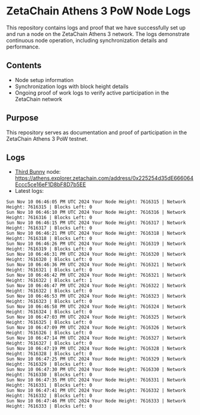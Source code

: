 # ZetaChain Athens 3 PoW Node Logs
This repository contains logs and proof that we have successfully set up and run a node on the ZetaChain Athens 3 network. The logs demonstrate continuous node operation, including synchronization details and performance.

## Contents
- Node setup information
- Synchronization logs with block height details
- Ongoing proof of work logs to verify active participation in the ZetaChain network

## Purpose
This repository serves as documentation and proof of participation in the ZetaChain Athens 3 PoW testnet.

## Logs

- [Third Bunny](https://thirdbunny.xyz/) node: https://athens.explorer.zetachain.com/address/0x225254d35dE666064Eccc5ce16eF1D8bF8D7b5EE
- Latest logs:
```
Sun Nov 10 06:46:05 PM UTC 2024 Your Node Height: 7616315 | Network Height: 7616315 | Blocks Left: 0
Sun Nov 10 06:46:10 PM UTC 2024 Your Node Height: 7616316 | Network Height: 7616316 | Blocks Left: 0
Sun Nov 10 06:46:15 PM UTC 2024 Your Node Height: 7616317 | Network Height: 7616317 | Blocks Left: 0
Sun Nov 10 06:46:21 PM UTC 2024 Your Node Height: 7616318 | Network Height: 7616318 | Blocks Left: 0
Sun Nov 10 06:46:26 PM UTC 2024 Your Node Height: 7616319 | Network Height: 7616319 | Blocks Left: 0
Sun Nov 10 06:46:31 PM UTC 2024 Your Node Height: 7616320 | Network Height: 7616320 | Blocks Left: 0
Sun Nov 10 06:46:36 PM UTC 2024 Your Node Height: 7616321 | Network Height: 7616321 | Blocks Left: 0
Sun Nov 10 06:46:42 PM UTC 2024 Your Node Height: 7616321 | Network Height: 7616322 | Blocks Left: 1
Sun Nov 10 06:46:47 PM UTC 2024 Your Node Height: 7616322 | Network Height: 7616322 | Blocks Left: 0
Sun Nov 10 06:46:53 PM UTC 2024 Your Node Height: 7616323 | Network Height: 7616323 | Blocks Left: 0
Sun Nov 10 06:46:58 PM UTC 2024 Your Node Height: 7616324 | Network Height: 7616324 | Blocks Left: 0
Sun Nov 10 06:47:03 PM UTC 2024 Your Node Height: 7616325 | Network Height: 7616325 | Blocks Left: 0
Sun Nov 10 06:47:09 PM UTC 2024 Your Node Height: 7616326 | Network Height: 7616326 | Blocks Left: 0
Sun Nov 10 06:47:14 PM UTC 2024 Your Node Height: 7616327 | Network Height: 7616327 | Blocks Left: 0
Sun Nov 10 06:47:19 PM UTC 2024 Your Node Height: 7616328 | Network Height: 7616328 | Blocks Left: 0
Sun Nov 10 06:47:25 PM UTC 2024 Your Node Height: 7616329 | Network Height: 7616329 | Blocks Left: 0
Sun Nov 10 06:47:30 PM UTC 2024 Your Node Height: 7616330 | Network Height: 7616330 | Blocks Left: 0
Sun Nov 10 06:47:35 PM UTC 2024 Your Node Height: 7616331 | Network Height: 7616331 | Blocks Left: 0
Sun Nov 10 06:47:41 PM UTC 2024 Your Node Height: 7616332 | Network Height: 7616332 | Blocks Left: 0
Sun Nov 10 06:47:46 PM UTC 2024 Your Node Height: 7616333 | Network Height: 7616333 | Blocks Left: 0
```
